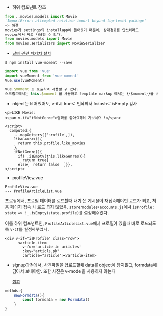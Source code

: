 - 하위 컴포넌트 참조

```python
from ..movies.models import Movie
'ImportError: attempted relative import beyond top-level package'
=> 해결
movies가 settings의 installapp에 들어있기 때문에, 상대경로를 안쓰더라도
movies에서 바로 사용할 수 있다.
from movies.models import Movie
from movies.serializers import MovieSerializer
```



- [날짜 관련 패키지 설치](https://erim1005.tistory.com/entry/vue-moment-%EC%A0%81%EC%9A%A9-%EB%B0%8F-%EC%82%AC%EC%9A%A9-%EB%B0%A9%EB%B2%95)

```js
$ npm install vue-moment --save

import Vue from 'vue'
import vueMoment from 'vue-moment'
Vue.use(vueMoment)

Vue.$moment 로 호출하여 사용할 수 있다. 
스크립트에서는 this.$moment 를 사용하고 template markup 에서는 {{$moment}}를 사용
```



- object는 비어있어도, v-if시 true로 인식되서 lodash로 isEmpty 검사

```vue
<p>LIKE Movie:
<span v-if="ifNotGenre">영화를 좋아요하러 가보세요 !</span>
    
<script>
  computed:{
    ...mapGetters(['profile',]),       
    likeGenres(){
      return this.profile.like_movies
    },
    ifNotGenre(){
      if(_.isEmpty(this.likeGenres)){
        return true}
      else{  return false  }}},
</script>
```



- profileView.vue

```vue
ProfileView.vue
--- ProfileArticleList.vue
```

프로필에서,  프로필 데이터를 로드할때 
내가 쓴 게시물이 재접속해야만 로드가 되고, 처음 페이지 접속 시 로드 되지 않았음.
`store/modules/accounts.js`에서 `isProfile: state => !_.isEmpty(state.profile)`를 설정해주었다.

이를 하위 컴포넌트인, `ProfileArticleList.vue`에서 프로필이 있을때 바로 로드되도록 `v-if`를 설정해주었다.

```vue
<div v-if="isProfile" class="row">
      <article-item
        v-for="article in articles"
        :key="article.pk"
        :article="article"></article-item>	
```



- signup과정에서, 사진파일을 업로드할때 data를 object에 담지않고, formdata에 담아서 보내야함.
  또한 사진은 v-model을 사용하지 않는다

  [참고]([https://velog.io/@ready2start/DRF-djrestauth%EB%A1%9C-%EC%BB%A4%EC%8A%A4%ED%85%80-%ED%9A%8C%EC%9B%90%EA%B0%80%EC%9E%85-%EA%B5%AC%ED%98%84%ED%95%98%EA%B8%B0](https://velog.io/@ready2start/DRF-djrestauth로-커스텀-회원가입-구현하기))

```js
methds:{
    newFormdata(){
        const formdata = new Formdata()
    }
}
```
